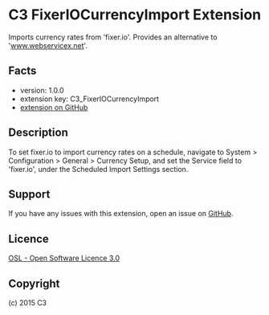 C3 FixerIOCurrencyImport Extension
=====================
Imports currency rates from 'fixer.io'. Provides an alternative to 'www.webservicex.net'.

Facts
-----
- version: 1.0.0
- extension key: C3_FixerIOCurrencyImport
- [extension on GitHub](https://github.com/c3limited/C3_FixerIOCurrencyImport)

Description
-----------
To set fixer.io to import currency rates on a schedule, navigate to System > Configuration > General > Currency Setup, and set the Service field to 'fixer.io', under the Scheduled Import Settings section. 


Support
-------
If you have any issues with this extension, open an issue on [GitHub](https://github.com/c3limited/C3_FixerIOCurrencyImport/issues).


Licence
-------
[OSL - Open Software Licence 3.0](http://opensource.org/licenses/osl-3.0.php)

Copyright
---------
(c) 2015 C3
